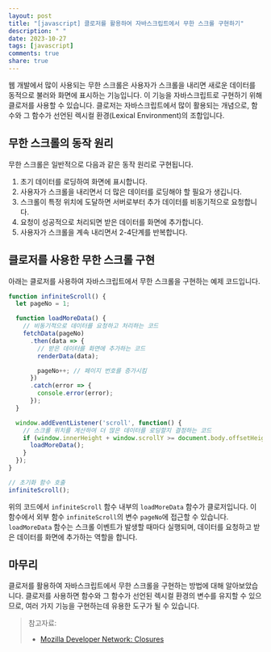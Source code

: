 ```yaml
---
layout: post
title: "[javascript] 클로저를 활용하여 자바스크립트에서 무한 스크롤 구현하기"
description: " "
date: 2023-10-27
tags: [javascript]
comments: true
share: true
---
```


웹 개발에서 많이 사용되는 무한 스크롤은 사용자가 스크롤을 내리면 새로운 데이터를 동적으로 불러와 화면에 표시하는 기능입니다. 이 기능을 자바스크립트로 구현하기 위해 클로저를 사용할 수 있습니다. 클로저는 자바스크립트에서 많이 활용되는 개념으로, 함수와 그 함수가 선언된 렉시컬 환경(Lexical Environment)의 조합입니다.

## 무한 스크롤의 동작 원리

무한 스크롤은 일반적으로 다음과 같은 동작 원리로 구현됩니다.

1. 초기 데이터를 로딩하여 화면에 표시합니다.
2. 사용자가 스크롤을 내리면서 더 많은 데이터를 로딩해야 할 필요가 생깁니다.
3. 스크롤이 특정 위치에 도달하면 서버로부터 추가 데이터를 비동기적으로 요청합니다.
4. 요청이 성공적으로 처리되면 받은 데이터를 화면에 추가합니다.
5. 사용자가 스크롤을 계속 내리면서 2-4단계를 반복합니다.

## 클로저를 사용한 무한 스크롤 구현

아래는 클로저를 사용하여 자바스크립트에서 무한 스크롤을 구현하는 예제 코드입니다.

```javascript
function infiniteScroll() {
  let pageNo = 1;

  function loadMoreData() {
    // 비동기적으로 데이터를 요청하고 처리하는 코드
    fetchData(pageNo)
      .then(data => {
        // 받은 데이터를 화면에 추가하는 코드
        renderData(data);

        pageNo++; // 페이지 번호를 증가시킴
      })
      .catch(error => {
        console.error(error);
      });
  }

  window.addEventListener('scroll', function() {
    // 스크롤 위치를 계산하여 더 많은 데이터를 로딩할지 결정하는 코드
    if (window.innerHeight + window.scrollY >= document.body.offsetHeight) {
      loadMoreData();
    }
  });
}

// 초기화 함수 호출
infiniteScroll();
```

위의 코드에서 `infiniteScroll` 함수 내부의 `loadMoreData` 함수가 클로저입니다. 이 함수에서 외부 함수 `infiniteScroll`의 변수 `pageNo`에 접근할 수 있습니다. `loadMoreData` 함수는 스크롤 이벤트가 발생할 때마다 실행되며, 데이터를 요청하고 받은 데이터를 화면에 추가하는 역할을 합니다.

## 마무리

클로저를 활용하여 자바스크립트에서 무한 스크롤을 구현하는 방법에 대해 알아보았습니다. 클로저를 사용하면 함수와 그 함수가 선언된 렉시컬 환경의 변수를 유지할 수 있으므로, 여러 가지 기능을 구현하는데 유용한 도구가 될 수 있습니다.

> 참고자료:
> - [Mozilla Developer Network: Closures](https://developer.mozilla.org/en-US/docs/Web/JavaScript/Closures)